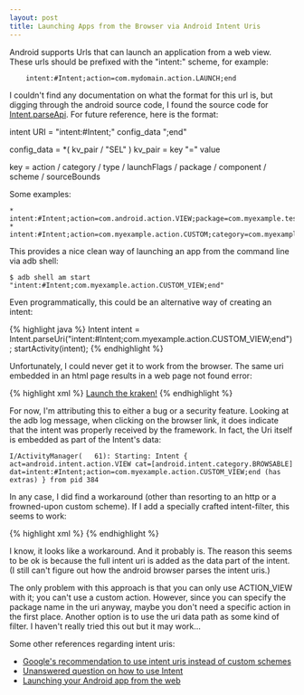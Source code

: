 ```yaml
---
layout: post
title: Launching Apps from the Browser via Android Intent Uris
---
```


Android supports Urls that can launch an application from a web view.  These urls should be prefixed with the "intent:" scheme, for example:

        intent:#Intent;action=com.mydomain.action.LAUNCH;end

I couldn't find any documentation on what the format for this url is, but digging through the android source code,
I found the source code for 
[Intent.parseApi](http://omapzoom.org/?p=platform/frameworks/base.git;a=blob;f=core/java/android/content/Intent.java;h=3fdf451dcff68ed3c8b52ba5346798ea77a9e752;hb=refs/heads/jb-release#l3445).
For future reference, here is the format:

intent URI = "intent:#Intent;" config_data  ";end"

config_data = \*( kv_pair / "SEL" )
kv_pair = key "=" value

key = action / category / type / launchFlags / package / component / scheme / sourceBounds
        
Some examples:

    * intent:#Intent;action=com.android.action.VIEW;package=com.myexample.testapp;end
    * intent:#Intent;action=com.myexample.action.CUSTOM;category=com.myexample.category.LAUNCHABLE;end

This provides a nice clean way of launching an app from the command line via adb shell:

    $ adb shell am start "intent:#Intent;com.myexample.action.CUSTOM_VIEW;end"

Even programmatically, this could be an alternative way of creating an intent:

{% highlight java %}
Intent intent = Intent.parseUri("intent:#Intent;com.myexample.action.CUSTOM_VIEW;end");
startActivity(intent);
{% endhighlight %}


Unfortunately, I could never get it to work from the browser.
The same uri embedded in an html page results in a web page not found error:

{% highlight xml %}
<a href="intent:#Intent;com.myexample.action.CUSTOM_VIEW;end">Launch the kraken!</a>
{% endhighlight %}


For now, I'm attributing this to either a bug or a security feature.
Looking at the adb log message, when clicking on the browser link, it does indicate that the intent was properly received by the framework.
In fact, the Uri itself is embedded as part of the Intent's data:

    I/ActivityManager(   61): Starting: Intent { act=android.intent.action.VIEW cat=[android.intent.category.BROWSABLE] dat=intent:#Intent;action=com.myexample.action.CUSTOM_VIEW;end (has extras) } from pid 384
        
        
In any case, I did find a workaround (other than resorting to an http or a frowned-upon custom scheme).  If I add a specially crafted intent-filter, this seems to work:

{% highlight xml %}
<intent-filter>
    <action name="android.intent.action.VIEW" />
    <category name="android.intent.category.BROWSABLE" />
    <data scheme="intent" />
</intent-filter>
{% endhighlight %}
	
I know, it looks like a workaround.  And it probably is.  The reason this seems to be ok is because the full intent uri is added as the data part of the intent.  (I still can't figure out how the android browser parses the intent uris.)

The only problem with this approach is that you can only use ACTION_VIEW with it; you can't use a custom action.  However, since you can specify the package name in the uri anyway, maybe you don't need a specific action in the first place.  Another option is to use the uri data path as some kind of filter.  I haven't really tried this out but it may work…

Some other references regarding intent uris:

* [Google's recommendation to use intent uris instead of custom schemes](http://stackoverflow.com/a/3472228/390718)
* [Unanswered question on how to use Intent](http://stackoverflow.com/questions/3564393/launching-my-app-using-the-intent-uri)
* [Launching your Android app from the web](http://www.techrepublic.com/blog/app-builder/web-to-app-interoperability-launch-your-android-app-from-the-web/1011)






